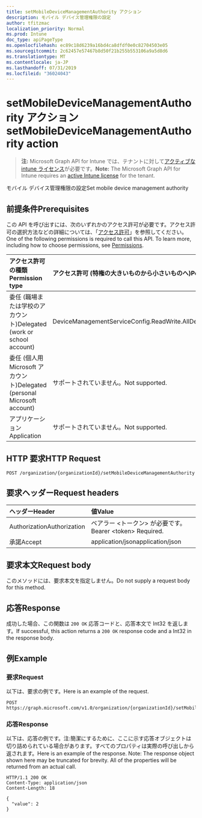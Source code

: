 ```yaml
---
title: setMobileDeviceManagementAuthority アクション
description: モバイル デバイス管理権限の設定
author: tfitzmac
localization_priority: Normal
ms.prod: Intune
doc_type: apiPageType
ms.openlocfilehash: ec89c18d6239a16bd4ca8dfdf0e0c82704503e05
ms.sourcegitcommit: 2c62457e57467b8d50f21b255b553106a9a5d8d6
ms.translationtype: MT
ms.contentlocale: ja-JP
ms.lasthandoff: 07/31/2019
ms.locfileid: "36024043"
---
```

# <a name="setmobiledevicemanagementauthority-action"></a><span data-ttu-id="63afd-103">setMobileDeviceManagementAuthority アクション</span><span class="sxs-lookup"><span data-stu-id="63afd-103">setMobileDeviceManagementAuthority action</span></span>

> <span data-ttu-id="63afd-104">**注:** Microsoft Graph API for Intune では、テナントに対して[アクティブな intune ライセンス](https://go.microsoft.com/fwlink/?linkid=839381)が必要です。</span><span class="sxs-lookup"><span data-stu-id="63afd-104">**Note:** The Microsoft Graph API for Intune requires an [active Intune license](https://go.microsoft.com/fwlink/?linkid=839381) for the tenant.</span></span>

<span data-ttu-id="63afd-105">モバイル デバイス管理権限の設定</span><span class="sxs-lookup"><span data-stu-id="63afd-105">Set mobile device management authority</span></span>

## <a name="prerequisites"></a><span data-ttu-id="63afd-106">前提条件</span><span class="sxs-lookup"><span data-stu-id="63afd-106">Prerequisites</span></span>
<span data-ttu-id="63afd-p101">この API を呼び出すには、次のいずれかのアクセス許可が必要です。アクセス許可の選択方法などの詳細については、「[アクセス許可](/graph/permissions-reference)」を参照してください。</span><span class="sxs-lookup"><span data-stu-id="63afd-p101">One of the following permissions is required to call this API. To learn more, including how to choose permissions, see [Permissions](/graph/permissions-reference).</span></span>

|<span data-ttu-id="63afd-109">アクセス許可の種類</span><span class="sxs-lookup"><span data-stu-id="63afd-109">Permission type</span></span>|<span data-ttu-id="63afd-110">アクセス許可 (特権の大きいものから小さいものへ)</span><span class="sxs-lookup"><span data-stu-id="63afd-110">Permissions (from most to least privileged)</span></span>|
|:---|:---|
|<span data-ttu-id="63afd-111">委任 (職場または学校のアカウント)</span><span class="sxs-lookup"><span data-stu-id="63afd-111">Delegated (work or school account)</span></span>|<span data-ttu-id="63afd-112">DeviceManagementServiceConfig.ReadWrite.All</span><span class="sxs-lookup"><span data-stu-id="63afd-112">DeviceManagementServiceConfig.ReadWrite.All</span></span>|
|<span data-ttu-id="63afd-113">委任 (個人用 Microsoft アカウント)</span><span class="sxs-lookup"><span data-stu-id="63afd-113">Delegated (personal Microsoft account)</span></span>|<span data-ttu-id="63afd-114">サポートされていません。</span><span class="sxs-lookup"><span data-stu-id="63afd-114">Not supported.</span></span>|
|<span data-ttu-id="63afd-115">アプリケーション</span><span class="sxs-lookup"><span data-stu-id="63afd-115">Application</span></span>|<span data-ttu-id="63afd-116">サポートされていません。</span><span class="sxs-lookup"><span data-stu-id="63afd-116">Not supported.</span></span>|

## <a name="http-request"></a><span data-ttu-id="63afd-117">HTTP 要求</span><span class="sxs-lookup"><span data-stu-id="63afd-117">HTTP Request</span></span>
<!-- {
  "blockType": "ignored"
}
-->
``` http
POST /organization/{organizationId}/setMobileDeviceManagementAuthority
```

## <a name="request-headers"></a><span data-ttu-id="63afd-118">要求ヘッダー</span><span class="sxs-lookup"><span data-stu-id="63afd-118">Request headers</span></span>
|<span data-ttu-id="63afd-119">ヘッダー</span><span class="sxs-lookup"><span data-stu-id="63afd-119">Header</span></span>|<span data-ttu-id="63afd-120">値</span><span class="sxs-lookup"><span data-stu-id="63afd-120">Value</span></span>|
|:---|:---|
|<span data-ttu-id="63afd-121">Authorization</span><span class="sxs-lookup"><span data-stu-id="63afd-121">Authorization</span></span>|<span data-ttu-id="63afd-122">ベアラー &lt;トークン&gt; が必要です。</span><span class="sxs-lookup"><span data-stu-id="63afd-122">Bearer &lt;token&gt; Required.</span></span>|
|<span data-ttu-id="63afd-123">承諾</span><span class="sxs-lookup"><span data-stu-id="63afd-123">Accept</span></span>|<span data-ttu-id="63afd-124">application/json</span><span class="sxs-lookup"><span data-stu-id="63afd-124">application/json</span></span>|

## <a name="request-body"></a><span data-ttu-id="63afd-125">要求本文</span><span class="sxs-lookup"><span data-stu-id="63afd-125">Request body</span></span>
<span data-ttu-id="63afd-126">このメソッドには、要求本文を指定しません。</span><span class="sxs-lookup"><span data-stu-id="63afd-126">Do not supply a request body for this method.</span></span>

## <a name="response"></a><span data-ttu-id="63afd-127">応答</span><span class="sxs-lookup"><span data-stu-id="63afd-127">Response</span></span>
<span data-ttu-id="63afd-128">成功した場合、この関数は `200 OK` 応答コードと、応答本文で Int32 を返します。</span><span class="sxs-lookup"><span data-stu-id="63afd-128">If successful, this action returns a `200 OK` response code and a Int32 in the response body.</span></span>

## <a name="example"></a><span data-ttu-id="63afd-129">例</span><span class="sxs-lookup"><span data-stu-id="63afd-129">Example</span></span>

### <a name="request"></a><span data-ttu-id="63afd-130">要求</span><span class="sxs-lookup"><span data-stu-id="63afd-130">Request</span></span>
<span data-ttu-id="63afd-131">以下は、要求の例です。</span><span class="sxs-lookup"><span data-stu-id="63afd-131">Here is an example of the request.</span></span>
``` http
POST https://graph.microsoft.com/v1.0/organization/{organizationId}/setMobileDeviceManagementAuthority
```

### <a name="response"></a><span data-ttu-id="63afd-132">応答</span><span class="sxs-lookup"><span data-stu-id="63afd-132">Response</span></span>
<span data-ttu-id="63afd-p102">以下は、応答の例です。注:簡潔にするために、ここに示す応答オブジェクトは切り詰められている場合があります。すべてのプロパティは実際の呼び出しから返されます。</span><span class="sxs-lookup"><span data-stu-id="63afd-p102">Here is an example of the response. Note: The response object shown here may be truncated for brevity. All of the properties will be returned from an actual call.</span></span>
``` http
HTTP/1.1 200 OK
Content-Type: application/json
Content-Length: 18

{
  "value": 2
}
```



